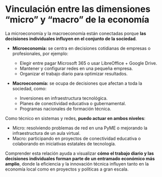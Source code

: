 # Vinculación entre las dimensiones “micro” y “macro” de la economía

La microeconomía y la macroeconomía están conectadas porque **las decisiones individuales influyen en el conjunto de la sociedad**. 

- **Microeconomía:** se centra en decisiones cotidianas de empresas o profesionales, por ejemplo:
  - Elegir entre pagar Microsoft 365 o usar LibreOffice + Google Drive.
  - Mantener y configurar redes en una pequeña empresa.
  - Organizar el trabajo diario para optimizar resultados.

- **Macroeconomía:** se ocupa de decisiones que afectan a toda la sociedad, como:
  - Inversiones en infraestructura tecnológica.
  - Planes de conectividad educativa o gubernamental.
  - Programas nacionales de formación técnica.

Como técnico en sistemas y redes, **puedo actuar en ambos niveles**:
- Micro: resolviendo problemas de red en una PyME o mejorando la infraestructura de un aula virtual.
- Macro: participando en proyectos de conectividad educativa o colaborando en iniciativas estatales de tecnología.

Comprender esta relación ayuda a visualizar **cómo el trabajo diario y las decisiones individuales forman parte de un entramado económico más amplio**, donde la eficiencia y la innovación técnica influyen tanto en la economía local como en proyectos y políticas a gran escala.
